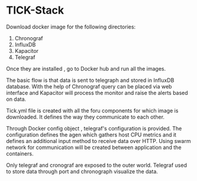 # TICK-Stack
Download docker image for the following directories:
1. Chronograf
2. InfluxDB
3. Kapacitor
4. Telegraf

Once they are installed , go to Docker hub and run all the images.

The basic flow is that data is sent to telegraph and stored in InfluxDB database. With the help of Chronograf query can be placed via web interface and Kapacitor will process 
the monitor and raise the alerts based on data.

Tick.yml file is created with all the foru components for which image is downloaded. It defines the way they communicate to each other.

Through Docker config object , telegraf's configuration is provided.
The configuration defines the agen which gathers host CPU metrics and it defines an additional input method to receive data over HTTP.
Using swarm network for communication will be created between application and the containers.

Only telegraf and cronograf are exposed to the outer world. Telegraf used to store data through port and chronograph visualize the data.
